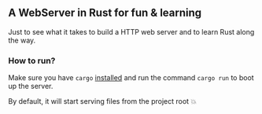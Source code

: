 ## A WebServer in Rust for fun & learning

Just to see what it takes to build a HTTP web server and to learn Rust along the way.

### How to run?

Make sure you have `cargo` [installed](https://www.rust-lang.org/en-US/install.html) and run the command `cargo run` to boot up the server. 

By default, it will start serving files from the project root :boom: 